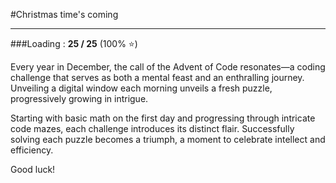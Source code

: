 #Christmas time's coming

----
###Loading : **25 / 25** (100% ⭐️)

Every year in December, the call of the Advent of Code resonates—a coding challenge that serves as both a mental feast and an enthralling journey. Unveiling a digital window each morning unveils a fresh puzzle, progressively growing in intrigue.

Starting with basic math on the first day and progressing through intricate code mazes, each challenge introduces its distinct flair. Successfully solving each puzzle becomes a triumph, a moment to celebrate intellect and efficiency.

Good luck!